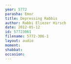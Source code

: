 ```yaml
---
year: 5772
parasha: Emor
title: Depressing Rabbis
author: Rabbi Eliezer Hirsch
date: 2012-05-12
id: 57723061
filename: 5772-306-1
layout: audio
moment: 
shabbat: 
occasion: 
---
```

